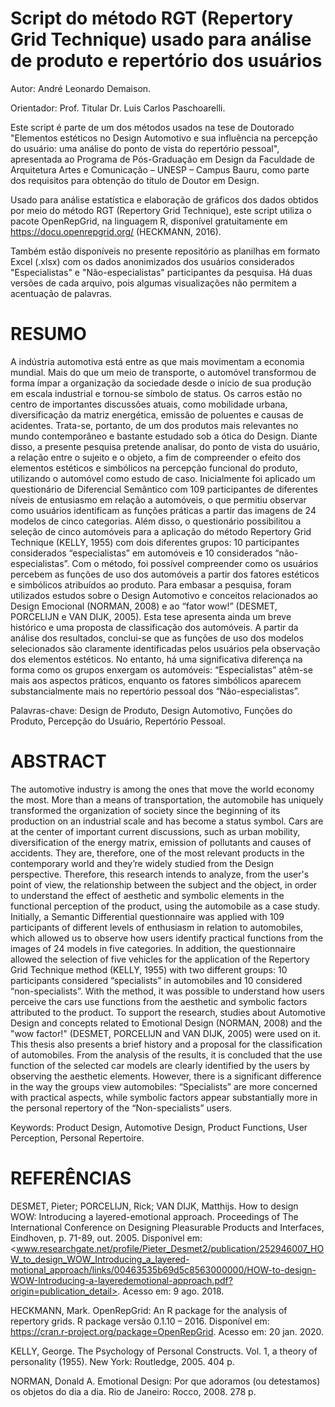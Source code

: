 # Script do método RGT (Repertory Grid Technique) usado para análise de produto e repertório dos usuários

Autor: André Leonardo Demaison.

Orientador: Prof. Titular Dr. Luis Carlos Paschoarelli.

Este script é parte de um dos métodos usados na tese de Doutorado "Elementos estéticos no Design Automotivo e sua influência na percepção do usuário: uma análise do ponto de vista do repertório pessoal", apresentada ao Programa de Pós-Graduação em Design da Faculdade de Arquitetura Artes e Comunicação – UNESP – Campus Bauru, como parte dos requisitos para obtenção do título de Doutor em Design. 

Usado para análise estatística e elaboração de gráficos dos dados obtidos por meio do método RGT (Repertory Grid Technique), este script utiliza o pacote OpenRepGrid, na linguagem R, disponível gratuitamente em https://docu.openrepgrid.org/ (HECKMANN, 2016).

Também estão disponíveis no presente repositório as planilhas em formato Excel (.xlsx) com os dados anonimizados dos usuários considerados "Especialistas" e "Não-especialistas" participantes da pesquisa. Há duas versões de cada arquivo, pois algumas visualizações não permitem a acentuação de palavras.

# RESUMO
A indústria automotiva está entre as que mais movimentam a economia mundial. Mais do que um meio de transporte, o automóvel transformou de forma ímpar a organização da sociedade desde o início de sua produção em escala industrial e tornou-se símbolo de status. Os carros estão no centro de importantes discussões atuais, como mobilidade urbana, diversificação da matriz energética, emissão de poluentes e causas de acidentes. Trata-se, portanto, de um dos produtos mais relevantes no mundo contemporâneo e bastante estudado sob a ótica do Design. Diante disso, a presente pesquisa pretende analisar, do ponto de vista do usuário, a relação entre o sujeito e o objeto, a fim de compreender o efeito dos elementos estéticos e simbólicos na percepção funcional do produto, utilizando o automóvel como estudo de caso. Inicialmente foi aplicado um questionário de Diferencial Semântico com 109 participantes de diferentes níveis de entusiasmo em relação a automóveis, o que permitiu observar como usuários identificam as funções práticas a partir das imagens de 24 modelos de cinco categorias. Além disso, o questionário possibilitou a seleção de cinco automóveis para a aplicação do método Repertory Grid Technique (KELLY, 1955) com dois diferentes grupos: 10 participantes considerados “especialistas” em automóveis e 10 considerados “não-especialistas”. Com o método, foi possível compreender como os usuários percebem as funções de uso dos automóveis a partir dos fatores estéticos e simbólicos atribuídos ao produto. Para embasar a pesquisa, foram utilizados estudos sobre o Design Automotivo e conceitos relacionados ao Design Emocional (NORMAN, 2008) e ao “fator wow!” (DESMET, PORCELIJN e VAN DIJK, 2005). Esta tese apresenta ainda um breve histórico e uma proposta de classificação dos automóveis. A partir da análise dos resultados, conclui-se que as funções de uso dos modelos selecionados são claramente identificadas pelos usuários pela observação dos elementos estéticos. No entanto, há uma significativa diferença na forma como os grupos enxergam os automóveis: “Especialistas” atêm-se mais aos aspectos práticos, enquanto os fatores simbólicos aparecem substancialmente mais no repertório pessoal dos “Não-especialistas”.

Palavras-chave: Design de Produto, Design Automotivo, Funções do Produto, Percepção do Usuário, Repertório Pessoal.

# ABSTRACT
The automotive industry is among the ones that move the world economy the most. More than a means of transportation, the automobile has uniquely transformed the organization of society since the beginning of its production on an industrial scale and has become a status symbol. Cars are at the center of important current discussions, such as urban mobility, diversification of the energy matrix, emission of pollutants and causes of accidents. They are, therefore, one of the most relevant products in the contemporary world and they’re widely studied from the Design perspective. Therefore, this research intends to analyze, from the user's point of view, the relationship between the subject and the object, in order to understand the effect of aesthetic and symbolic elements in the functional perception of the product, using the automobile as a case study. Initially, a Semantic Differential questionnaire was applied with 109 participants of different levels of enthusiasm in relation to automobiles, which allowed us to observe how users identify practical functions from the images of 24 models in five categories. In addition, the questionnaire allowed the selection of five vehicles for the application of the Repertory Grid Technique method (KELLY, 1955) with two different groups: 10 participants considered “specialists” in automobiles and 10 considered “non-specialists”. With the method, it was possible to understand how users perceive the cars use functions from the aesthetic and symbolic factors attributed to the product. To support the research, studies about Automotive Design and concepts related to Emotional Design (NORMAN, 2008) and the "wow factor!" (DESMET, PORCELIJN and VAN DIJK, 2005) were used on it. This thesis also presents a brief history and a proposal for the classification of automobiles. From the analysis of the results, it is concluded that the use function of the selected car models are clearly identified by the users by observing the aesthetic elements. However, there is a significant difference in the way the groups view automobiles: “Specialists” are more concerned with practical aspects, while symbolic factors appear substantially more in the personal repertory of the “Non-specialists” users.

Keywords: Product Design, Automotive Design, Product Functions, User Perception, Personal Repertoire.

# REFERÊNCIAS 

DESMET, Pieter; PORCELIJN, Rick; VAN DIJK, Matthijs. How to design WOW: Introducing a layered-emotional approach. Proceedings of The International Conference on Designing Pleasurable Products and Interfaces, Eindhoven, p. 71-89, out. 2005. Disponível em: <www.researchgate.net/profile/Pieter_Desmet2/publication/252946007_HOW_to_design_WOW_Introducing_a_layered-motional_approach/links/00463535b69d5c8563000000/HOW-to-design-WOW-Introducing-a-layeredemotional-approach.pdf?origin=publication_detail>. Acesso em: 9 ago. 2018.

HECKMANN, Mark. OpenRepGrid: An R package for the analysis of repertory grids. R package versão 0.1.10 – 2016. Disponível em: <https://cran.r-project.org/package=OpenRepGrid>. Acesso em: 20 jan. 2020.

KELLY, George. The Psychology of Personal Constructs. Vol. 1, a theory of personality (1955). New York: Routledge, 2005. 404 p.

NORMAN, Donald A. Emotional Design: Por que adoramos (ou detestamos) os objetos do dia a dia. Rio de Janeiro: Rocco, 2008. 278 p.
